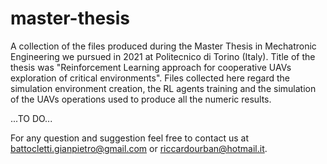 # master-thesis

A collection of the files produced during the Master Thesis in Mechatronic Engineering we pursued in 2021 at Politecnico di Torino (Italy). Title of the thesis was "Reinforcement Learning approach for cooperative UAVs exploration of critical environments". Files collected here regard the simulation environment creation, the RL agents training and the simulation of the UAVs operations used to produce all the numeric results. 

...TO DO...

For any question and suggestion feel free to contact us at battocletti.gianpietro@gmail.com or riccardourban@hotmail.it.
